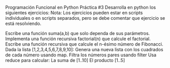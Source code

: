 Programación Funcional en Python
Práctica #3
Desarrolla en python los siguientes ejercicios:
Nota: Los ejercicios pueden estar en scripts individuales o en scripts separados, pero se debe comentar que ejercicio se está resolviendo.

Escribe una función suma(a,b) que solo dependa de sus parámetros.
Implementa una función recursiva factorial(n) que calcule el factorial.
Escribe una función recursiva que calcule el n-ésimo número de Fibonacci.
Dada la lista [1,2,3,4,5,6,7,8,9,10]:
Genera una nueva lista con los cuadrados de cada número usando map.
Filtra los números pares usando filter
Usa reduce para calcular:
La suma de [1..10]
El producto [1..5]
